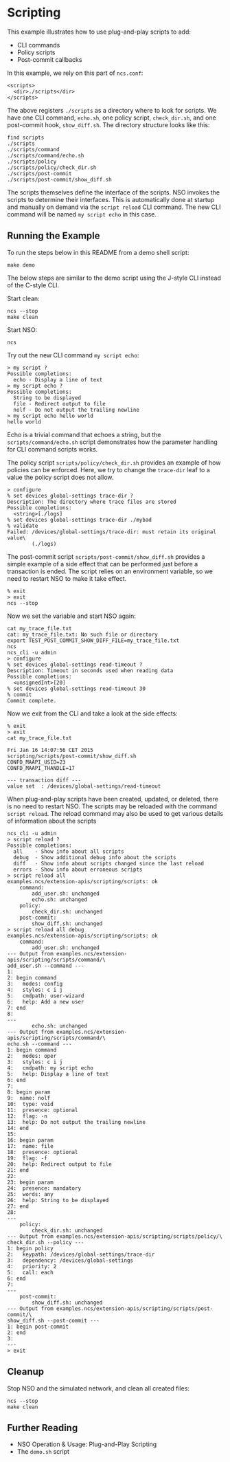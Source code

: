 Scripting
=========

This example illustrates how to use plug-and-play scripts to add:

- CLI commands
- Policy scripts
- Post-commit callbacks

In this example, we rely on this part of `ncs.conf`:

    <scripts>
      <dir>./scripts</dir>
    </scripts>

The above registers `./scripts` as a directory where to look for scripts.
We have one CLI command, `echo.sh`, one policy script, `check_dir.sh`,
and one post-commit hook, `show_diff.sh`. The directory structure looks like
this:

    find scripts
    ./scripts
    ./scripts/command
    ./scripts/command/echo.sh
    ./scripts/policy
    ./scripts/policy/check_dir.sh
    ./scripts/post-commit
    ./scripts/post-commit/show_diff.sh

The scripts themselves define the interface of the scripts. NSO invokes
the scripts to determine their interfaces. This is automatically done at
startup and manually on demand via the `script reload` CLI command. The new CLI
command will be named `my script echo` in this
case.

Running the Example
-------------------

To run the steps below in this README from a demo shell script:

    make demo

The below steps are similar to the demo script using the J-style CLI instead of
the C-style CLI.

Start clean:

    ncs --stop
    make clean

Start NSO:

    ncs

Try out the new CLI command `my script echo`:

    > my script ?
    Possible completions:
      echo - Display a line of text
    > my script echo ?
    Possible completions:
      String to be displayed
      file - Redirect output to file
      nolf - Do not output the trailing newline
    > my script echo hello world
    hello world

Echo is a trivial command that echoes a string, but the
`scripts/command/echo.sh` script demonstrates how the parameter handling for
CLI command scripts works.

The policy script `scripts/policy/check_dir.sh` provides an example of how
policies can be enforced. Here, we try to change the `trace-dir` leaf to a
value the policy script does not allow.

    > configure
    % set devices global-settings trace-dir ?
    Description: The directory where trace files are stored
    Possible completions:
      <string>[./logs]
    % set devices global-settings trace-dir ./mybad
    % validate
    Failed: /devices/global-settings/trace-dir: must retain its original value\
            (./logs)

The post-commit script `scripts/post-commit/show_diff.sh` provides a simple
example of a side effect that can be performed just before a transaction is
ended. The script relies on an environment variable, so we need to restart NSO
to make it take effect.

    % exit
    > exit
    ncs --stop

Now we set the variable and start NSO again:

    cat my_trace_file.txt
    cat: my_trace_file.txt: No such file or directory
    export TEST_POST_COMMIT_SHOW_DIFF_FILE=my_trace_file.txt
    ncs
    ncs_cli -u admin
    > configure
    % set devices global-settings read-timeout ?
    Description: Timeout in seconds used when reading data
    Possible completions:
      <unsignedInt>[20]
    % set devices global-settings read-timeout 30
    % commit
    Commit complete.

Now we exit from the CLI and take a look at the side effects:

    % exit
    > exit
    cat my_trace_file.txt

    Fri Jan 16 14:07:56 CET 2015
    scripting/scripts/post-commit/show_diff.sh
    CONFD_MAAPI_USID=23
    CONFD_MAAPI_THANDLE=17

    --- transaction diff ---
    value set  : /devices/global-settings/read-timeout

When plug-and-play scripts have been created, updated, or deleted, there is no
need to restart NSO. The scripts may be reloaded with the command
`script reload`. The reload command may also be used to get various details of
information about the scripts

    ncs_cli -u admin
    > script reload ?
    Possible completions:
      all    - Show info about all scripts
      debug  - Show additional debug info about the scripts
      diff   - Show info about scripts changed since the last reload
      errors - Show info about erroneous scripts
    > script reload all
    examples.ncs/extension-apis/scripting/scripts: ok
        command:
            add_user.sh: unchanged
            echo.sh: unchanged
        policy:
            check_dir.sh: unchanged
        post-commit:
            show_diff.sh: unchanged
    > script reload all debug
    examples.ncs/extension-apis/scripting/scripts: ok
        command:
            add_user.sh: unchanged
    --- Output from examples.ncs/extension-apis/scripting/scripts/command/\
    add_user.sh --command ---
    1:
    2: begin command
    3:   modes: config
    4:   styles: c i j
    5:   cmdpath: user-wizard
    6:   help: Add a new user
    7: end
    8:
    ---
            echo.sh: unchanged
    --- Output from examples.ncs/extension-apis/scripting/scripts/command/\
    echo.sh --command ---
    1: begin command
    2:   modes: oper
    3:   styles: c i j
    4:   cmdpath: my script echo
    5:   help: Display a line of text
    6: end
    7:
    8: begin param
    9:  name: nolf
    10:  type: void
    11:  presence: optional
    12:  flag: -n
    13:  help: Do not output the trailing newline
    14: end
    15:
    16: begin param
    17:  name: file
    18:  presence: optional
    19:  flag: -f
    20:  help: Redirect output to file
    21: end
    22:
    23: begin param
    24:  presence: mandatory
    25:  words: any
    26:  help: String to be displayed
    27: end
    28:
    ---
        policy:
            check_dir.sh: unchanged
    --- Output from examples.ncs/extension-apis/scripting/scripts/policy/\
    check_dir.sh --policy ---
    1: begin policy
    2:   keypath: /devices/global-settings/trace-dir
    3:   dependency: /devices/global-settings
    4:   priority: 2
    5:   call: each
    6: end
    7:
    ---
        post-commit:
            show_diff.sh: unchanged
    --- Output from examples.ncs/extension-apis/scripting/scripts/post-commit/\
    show_diff.sh --post-commit ---
    1: begin post-commit
    2: end
    3:
    ---
    > exit

Cleanup
-------

Stop NSO and the simulated network, and clean all created files:

    ncs --stop
    make clean

Further Reading
---------------

+ NSO Operation & Usage: Plug-and-Play Scripting
+ The `demo.sh` script